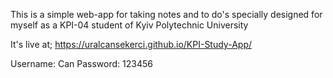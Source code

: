 This is a simple web-app for taking notes and to do's specially designed for myself as a KPI-04 student of Kyiv Polytechnic University

It's live at;
https://uralcansekerci.github.io/KPI-Study-App/

Username: Can 
Password: 123456

